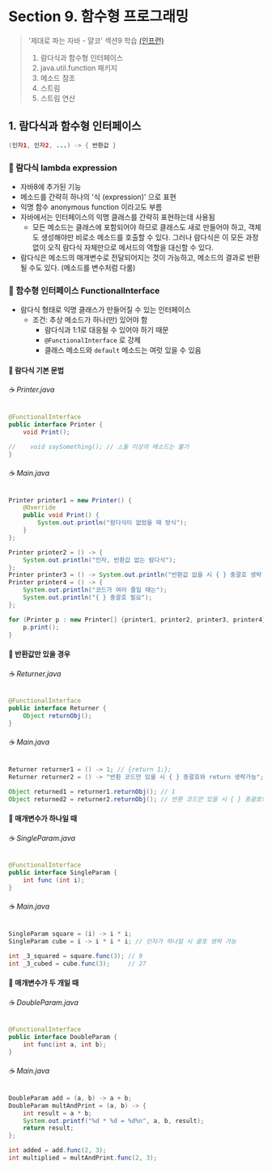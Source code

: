 # Section 9. 함수형 프로그래밍
> '제대로 파는 자바 - 얄코' 섹션9 학습 [(인프런)](https://www.inflearn.com/course/%EC%A0%9C%EB%8C%80%EB%A1%9C-%ED%8C%8C%EB%8A%94-%EC%9E%90%EB%B0%94/dashboard)
> 1. 람다식과 함수형 인터페이스
> 2. java.util.function 패키지
> 3. 메소드 참조
> 4. 스트림
> 5. 스트림 연산

## 1. 람다식과 함수형 인터페이스

```java
(인자1, 인자2, ...) -> { 반환값 }
```

### 📌 람다식 lambda expression
* 자바8에 추가된 기능
* 메소드를 간략히 하나의 '식 (expression)' 으로 표현
* 익명 함수 anonymous function 이라고도 부름
* 자바에서는 인터페이스의 익명 클래스를 간략히 표현하는데 사용됨
  * 모든 메소드는 클래스에 포함되어야 하므로 클래스도 새로 만들어야 하고, 객체도 생성해야만 비로소 메소드를 호출할 수 있다. 그러나 람다식은 이 모든 과정없이 오직 람다식 자체만으로 메서드의 역할을 대신할 수 있다.
* 람다식은 메소드의 매개변수로 전달되어지는 것이 가능하고, 메소드의 결과로 반환될 수도 있다. (메소드를 변수처럼 다룸)

### 📌 함수형 인터페이스 FunctionalInterface
* 람다식 형태로 익명 클래스가 만들어질 수 있는 인터페이스
  * 조건: 추상 메소드가 하나(만) 있어야 함
    * 람다식과 1:1로 대응될 수 있어야 하기 때문
    * ```@FunctionalInterface``` 로 강제
    * 클래스 메소드와 ```default``` 메소드는 여럿 있을 수 있음  

#### 📁 람다식 기본 문법
###### ☕️ Printer.java
```java
@FunctionalInterface
public interface Printer {
    void Print();

//    void saySomething(); // ⚠️둘 이상의 메소드는 불가
}
```
###### ☕️ Main.java
```java
Printer printer1 = new Printer() {
    @Override
    public void Print() {
        System.out.println("람다식이 없었을 때 방식");
    }
};

Printer printer2 = () -> {
    System.out.println("인자, 반환값 없는 람다식");
};
Printer printer3 = () -> System.out.println("반환값 없을 시 { } 중괄호 생략 가능");
Printer printer4 = () -> {
    System.out.println("코드가 여러 줄일 때는");
    System.out.println("{ } 중괄호 필요");
};

for (Printer p : new Printer[] {printer1, printer2, printer3, printer4}) {
    p.print();
}
```

#### 📁 반환값만 있을 경우
###### ☕️ Returner.java
```java
@FunctionalInterface
public interface Returner {
    Object returnObj();
}
```
###### ☕️ Main.java
```java
Returner returner1 = () -> 1; // {return 1;};
Returner returner2 = () -> "반환 코드만 있을 시 { } 중괄호와 return 생략가능";

Object returned1 = returner1.returnObj(); // 1
Object returned2 = returner2.returnObj(); // 반환 코드만 있을 시 { } 중괄호와 return 생략가능
```

#### 📁 매개변수가 하나일 때
###### ☕️ SingleParam.java
```java
@FunctionalInterface
public interface SingleParam {
    int func (int i);
}
```
###### ☕️ Main.java
```java
SingleParam square = (i) -> i * i;
SingleParam cube = i -> i * i * i; // 인자가 하나일 시 괄호 생략 가능

int _3_squared = square.func(3); // 9
int _3_cubed = cube.func(3);     // 27
```

#### 📁 매개변수가 두 개일 때
###### ☕️ DoubleParam.java
```java
@FunctionalInterface
public interface DoubleParam {
    int func(int a, int b);
}
```
###### ☕️ Main.java
```java
DoubleParam add = (a, b) -> a + b;
DoubleParam multAndPrint = (a, b) -> {
    int result = a * b;
    System.out.printf("%d * %d = %d%n", a, b, result);
    return result;
};

int added = add.func(2, 3);
int multiplied = multAndPrint.func(2, 3);
```
